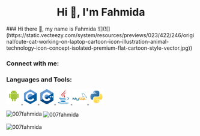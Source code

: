 <h1 align="center">Hi 👋, I'm Fahmida</h1>
### Hi there 👋, my name is Fahmida
![](![](https://static.vecteezy.com/system/resources/previews/023/422/246/original/cute-cat-working-on-laptop-cartoon-icon-illustration-animal-technology-icon-concept-isolated-premium-flat-cartoon-style-vector.jpg))

<h3 align="left">Connect with me:</h3>
<p align="left">
</p>

<h3 align="left">Languages and Tools:</h3>
<p align="left"> <a href="https://developer.android.com" target="_blank" rel="noreferrer"> <img src="https://raw.githubusercontent.com/devicons/devicon/master/icons/android/android-original-wordmark.svg" alt="android" width="40" height="40"/> </a> <a href="https://www.cprogramming.com/" target="_blank" rel="noreferrer"> <img src="https://raw.githubusercontent.com/devicons/devicon/master/icons/c/c-original.svg" alt="c" width="40" height="40"/> </a> <a href="https://www.w3schools.com/cpp/" target="_blank" rel="noreferrer"> <img src="https://raw.githubusercontent.com/devicons/devicon/master/icons/cplusplus/cplusplus-original.svg" alt="cplusplus" width="40" height="40"/> </a> <a href="https://www.java.com" target="_blank" rel="noreferrer"> <img src="https://raw.githubusercontent.com/devicons/devicon/master/icons/java/java-original.svg" alt="java" width="40" height="40"/> </a> <a href="https://www.mysql.com/" target="_blank" rel="noreferrer"> <img src="https://raw.githubusercontent.com/devicons/devicon/master/icons/mysql/mysql-original-wordmark.svg" alt="mysql" width="40" height="40"/> </a> <a href="https://www.python.org" target="_blank" rel="noreferrer"> <img src="https://raw.githubusercontent.com/devicons/devicon/master/icons/python/python-original.svg" alt="python" width="40" height="40"/> </a> </p>

<p><img align="left" src="https://github-readme-stats.vercel.app/api/top-langs?username=007fahmida&show_icons=true&locale=en&layout=compact" alt="007fahmida" /></p>

<p>&nbsp;<img align="center" src="https://github-readme-stats.vercel.app/api?username=007fahmida&show_icons=true&locale=en" alt="007fahmida" /></p>

<p><img align="center" src="https://github-readme-streak-stats.herokuapp.com/?user=007fahmida&" alt="007fahmida" /></p>
